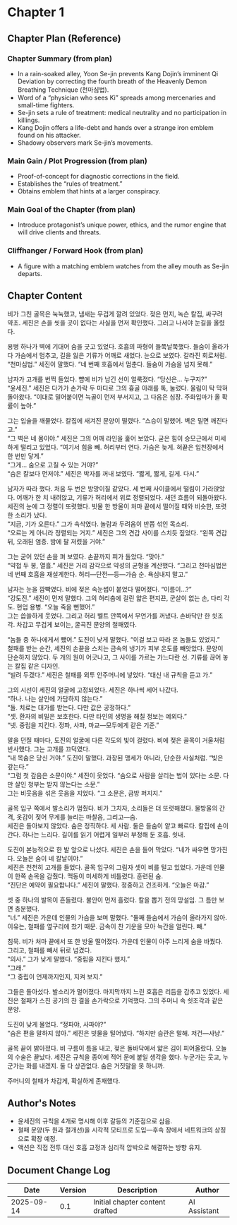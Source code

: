 # Chapter 1

## Chapter Plan (Reference)

### Chapter Summary (from plan)
- In a rain-soaked alley, Yoon Se-jin prevents Kang Dojin’s imminent Qi Deviation by correcting the fourth breath of the Heavenly Demon Breathing Technique (천마심법).
- Word of a “physician who sees Ki” spreads among mercenaries and small-time fighters.
- Se-jin sets a rule of treatment: medical neutrality and no participation in killings.
- Kang Dojin offers a life-debt and hands over a strange iron emblem found on his attacker.
- Shadowy observers mark Se-jin’s movements.

### Main Gain / Plot Progression (from plan)
- Proof-of-concept for diagnostic corrections in the field.
- Establishes the “rules of treatment.”
- Obtains emblem that hints at a larger conspiracy.

### Main Goal of the Chapter (from plan)
- Introduce protagonist’s unique power, ethics, and the rumor engine that will drive clients and threats.

### Cliffhanger / Forward Hook (from plan)
- A figure with a matching emblem watches from the alley mouth as Se-jin departs.

## Chapter Content

비가 그친 골목은 눅눅했고, 냄새는 무겁게 깔려 있었다. 젖은 먼지, 녹슨 칼집, 싸구려 약초. 세진은 손을 씻을 곳이 없다는 사실을 먼저 확인했다. 그러고 나서야 눈길을 올렸다.  

용병 하나가 벽에 기대어 숨을 긋고 있었다. 호흡의 파형이 들쭉날쭉했다. 들숨이 올라가다 가슴에서 멈추고, 길을 잃은 기류가 어깨로 새었다. 눈으로 보였다. 갈라진 회로처럼.  
“천마심법.” 세진이 말했다. “네 번째 호흡에서 멈춘다. 들숨이 가슴을 넘지 못해.”  

남자가 고개를 번쩍 들었다. 뺨에 비가 남긴 선이 얼룩졌다. “당신은… 누구지?”  
“윤세진.” 세진은 다가가 손가락 두 마디로 그의 흉골 아래를 톡, 눌렀다. 울림이 탁 막혀 돌아왔다. “이대로 밀어붙이면 늑골이 먼저 부서지고, 그 다음은 심장. 주화입마가 올 확률이 높아.”  

그는 입술을 깨물었다. 칼집에 새겨진 문양이 떨렸다. “스승이 말했어. 벽은 밀면 깨진다고.”  
“그 벽은 네 몸이야.” 세진은 그의 어깨 라인을 훑어 보았다. 굳은 힘이 승모근에서 미세하게 떨리고 있었다. “여기서 힘을 빼. 허리부터 연다. 가슴은 늦게. 혀끝은 입천장에서 한 번만 닿게.”  
“그게… 숨으로 고칠 수 있는 거야?”  
“숨은 칼보다 먼저야.” 세진은 박자를 꺼내 보였다. “짧게, 짧게, 길게. 다시.”  

남자가 따라 했다. 처음 두 번은 방망이질 같았다. 세 번째 사이클에서 떨림이 가라앉았다. 어깨가 한 치 내려앉고, 기류가 허리에서 위로 정렬되었다. 새던 흐름이 되돌아왔다. 세진의 눈에 그 정렬이 또렷했다. 빗물 한 방울이 처마 끝에서 떨어질 때와 비슷한, 또렷한 소리가 났다.  
“지금, 기가 오른다.” 그가 속삭였다. 놀람과 두려움이 반쯤 섞인 목소리.  
“오르는 게 아니라 정렬되는 거지.” 세진은 그의 견갑 사이를 스치듯 짚었다. “왼쪽 견갑 뒤, 오래된 염증. 밤에 팔 저렸을 거야.”  

그는 굳어 있던 손을 펴 보였다. 손끝까지 피가 돌았다. “맞아.”  
“약첩 두 봉, 열흘.” 세진은 거리 감각으로 약성의 균형을 계산했다. “그리고 천마심법은 네 번째 호흡을 재설계한다. 허리—단전—등—가슴 순. 욕심내지 말고.”  

남자는 눈을 깜빡였다. 비에 젖은 속눈썹이 붙었다 떨어졌다. “이름이…?”  
“강도진.” 세진이 먼저 말했다. 그의 허리춤에 걸린 얇은 편지끈, 군살이 없는 손, 다리 각도. 현업 용병. “오늘 죽을 뻔했어.”  
그는 씁쓸하게 웃었다. 그리고 허리 벨트 안쪽에서 무언가를 꺼냈다. 손바닥만 한 쇳조각. 차갑고 무겁게 보이는, 굴곡진 문양의 철패였다.  

“놈들 중 하나에게서 뺐어.” 도진이 낮게 말했다. “이걸 보고 따라 온 놈들도 있었지.”  
철패를 받는 순간, 세진의 손끝을 스치는 금속의 냉기가 피부 온도를 빼앗았다. 문양이 단순하지 않았다. 두 개의 원이 어긋나고, 그 사이를 가르는 가느다란 선. 기류를 끊어 놓는 칼집 같은 디자인.  
“빌려 두겠다.” 세진은 철패를 외투 안주머니에 넣었다. “대신 내 규칙을 듣고 가.”  

그의 시선이 세진의 얼굴에 고정되었다. 세진은 하나씩 세어 나갔다.  
“하나. 나는 살인에 가담하지 않는다.”  
“둘. 치료는 대가를 받는다. 다만 값은 공정하다.”  
“셋. 환자의 비밀은 보호한다. 다만 타인의 생명을 해칠 정보는 예외다.”  
“넷. 중립을 지킨다. 정파, 사파, 마교—모두에게 같은 기준.”  

말을 던질 때마다, 도진의 얼굴에 다른 각도의 빛이 걸렸다. 비에 젖은 골목이 거울처럼 반사했다. 그는 고개를 끄덕였다.  
“내 목숨은 당신 거야.” 도진이 말했다. 과장된 맹세가 아니라, 단순한 사실처럼. “빚은 갚는다.”  
“그럼 첫 갚음은 소문이야.” 세진이 웃었다. “숨으로 사람을 살리는 법이 있다는 소문. 다만 살인 청부는 받지 않는다는 소문.”  
그는 비웃음을 섞은 웃음을 지었다. “그 소문은, 금방 퍼지지.”  

골목 입구 쪽에서 발소리가 멈췄다. 비가 그치자, 소리들은 더 또렷해졌다. 물방울의 간격, 옷감이 젖어 무게를 늘리는 마찰음, 그리고—숨.  
세진은 돌아보지 않았다. 숨은 정직하다. 세 사람. 둘은 들숨이 얕고 빠르다. 칼집에 손이 간다. 하나는 느리다. 길이를 읽기 어렵게 일부러 부정해 둔 호흡. 쇳내.  

도진이 본능적으로 한 발 앞으로 나섰다. 세진은 손을 들어 막았다. “네가 싸우면 망가진다. 오늘은 숨이 네 칼날이야.”  
세진은 천천히 고개를 들었다. 골목 입구의 그림자 셋이 비를 털고 있었다. 가운데 인물이 한쪽 손목을 감췄다. 맥동이 미세하게 비틀렸다. 훈련된 숨.  
“진단은 예약이 필요합니다.” 세진이 말했다. 정중하고 건조하게. “오늘은 마감.”  

셋 중 하나의 발목이 흔들렸다. 불안이 먼저 흘렀다. 칼을 뽑기 전의 망설임. 그 틈만 보면 충분했다.  
“너.” 세진은 가운데 인물의 가슴을 보며 말했다. “둘째 들숨에서 가슴이 올라가지 않아. 이유는, 철패를 옆구리에 찼기 때문. 금속이 찬 기운을 모아 늑간을 얼린다. 빼.”  

침묵. 비가 처마 끝에서 또 한 방울 떨어졌다. 가운데 인물이 아주 느리게 숨을 바꿨다. 그리고, 철패를 빼서 뒤로 넘겼다.  
“의사.” 그가 낮게 말했다. “중립을 지킨다 했지.”  
“그래.”  
“그 중립이 언제까지인지, 지켜 보지.”  

그들은 돌아섰다. 발소리가 멀어졌다. 마지막까지 느린 호흡은 리듬을 감추고 있었다. 세진은 철패가 스친 공기의 찬 결을 손가락으로 기억했다. 그의 주머니 속 쇳조각과 같은 문양.  

도진이 낮게 물었다. “정파야, 사파야?”  
“숨은 편을 말하지 않아.” 세진은 빗물을 털어냈다. “하지만 습관은 말해. 저건—사냥.”  

골목 끝이 밝아졌다. 비 구름이 틈을 내고, 젖은 돌바닥에서 얇은 김이 피어올랐다. 오늘의 수술은 끝났다. 세진은 규칙을 종이에 적어 문에 붙일 생각을 했다. 누군가는 웃고, 누군가는 화를 내겠지. 둘 다 상관없다. 숨은 거짓말을 못 하니까.  

주머니의 철패가 차갑게, 확실하게 존재했다.


## Author's Notes
- 윤세진의 규칙을 4개로 명시해 이후 갈등의 기준점으로 삼음.
- 철패 문양(두 원과 절개선)을 시각적 모티프로 도입—후속 장에서 네트워크의 상징으로 확장 예정.
- 액션은 직접 전투 대신 호흡 교정과 심리적 압박으로 해결하는 방향 유지.

## Document Change Log
| Date       | Version | Description                          | Author       |
|------------|---------|--------------------------------------|--------------|
| 2025-09-14 | 0.1     | Initial chapter content drafted      | AI Assistant |
